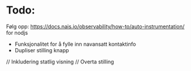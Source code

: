 # Todo:

Følg opp: https://docs.nais.io/observability/how-to/auto-instrumentation/ for nodjs

- Funksjonalitet for å fylle inn navansatt kontaktinfo
- Dupliser stilling knapp

// Inkludering statlig visning
// Overta stilling
